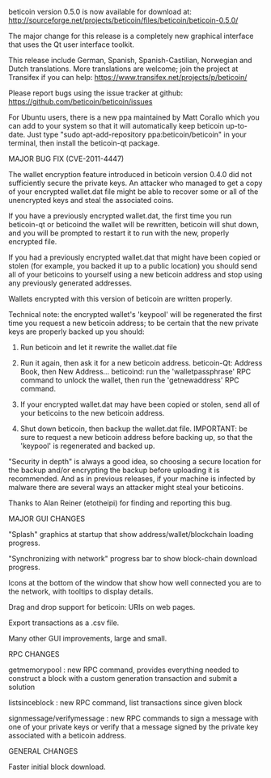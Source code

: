 beticoin version 0.5.0 is now available for download at:
http://sourceforge.net/projects/beticoin/files/beticoin/beticoin-0.5.0/

The major change for this release is a completely new graphical interface that uses the Qt user interface toolkit.

This release include German, Spanish, Spanish-Castilian, Norwegian and Dutch translations. More translations are welcome; join the project at Transifex if you can help:
https://www.transifex.net/projects/p/beticoin/

Please report bugs using the issue tracker at github:
https://github.com/beticoin/beticoin/issues

For Ubuntu users, there is a new ppa maintained by Matt Corallo which you can add to your system so that it will automatically keep beticoin up-to-date.  Just type "sudo apt-add-repository ppa:beticoin/beticoin" in your terminal, then install the beticoin-qt package.

MAJOR BUG FIX  (CVE-2011-4447)

The wallet encryption feature introduced in beticoin version 0.4.0 did not sufficiently secure the private keys. An attacker who
managed to get a copy of your encrypted wallet.dat file might be able to recover some or all of the unencrypted keys and steal the
associated coins.

If you have a previously encrypted wallet.dat, the first time you run beticoin-qt or beticoind the wallet will be rewritten, beticoin will
shut down, and you will be prompted to restart it to run with the new, properly encrypted file.

If you had a previously encrypted wallet.dat that might have been copied or stolen (for example, you backed it up to a public
location) you should send all of your beticoins to yourself using a new beticoin address and stop using any previously generated addresses.

Wallets encrypted with this version of beticoin are written properly.

Technical note: the encrypted wallet's 'keypool' will be regenerated the first time you request a new beticoin address; to be certain that the
new private keys are properly backed up you should:

1. Run beticoin and let it rewrite the wallet.dat file

2. Run it again, then ask it for a new beticoin address.
beticoin-Qt: Address Book, then New Address...
beticoind: run the 'walletpassphrase' RPC command to unlock the wallet,  then run the 'getnewaddress' RPC command.

3. If your encrypted wallet.dat may have been copied or stolen, send  all of your beticoins to the new beticoin address.

4. Shut down beticoin, then backup the wallet.dat file.
IMPORTANT: be sure to request a new beticoin address before backing up, so that the 'keypool' is regenerated and backed up.

"Security in depth" is always a good idea, so choosing a secure location for the backup and/or encrypting the backup before uploading it is recommended. And as in previous releases, if your machine is infected by malware there are several ways an attacker might steal your beticoins.

Thanks to Alan Reiner (etotheipi) for finding and reporting this bug.

MAJOR GUI CHANGES

"Splash" graphics at startup that show address/wallet/blockchain loading progress.

"Synchronizing with network" progress bar to show block-chain download progress.

Icons at the bottom of the window that show how well connected you are to the network, with tooltips to display details.

Drag and drop support for beticoin: URIs on web pages.

Export transactions as a .csv file.

Many other GUI improvements, large and small.

RPC CHANGES

getmemorypool : new RPC command, provides everything needed to construct a block with a custom generation transaction and submit a solution

listsinceblock : new RPC command, list transactions since given block

signmessage/verifymessage : new RPC commands to sign a message with one of your private keys or verify that a message signed by the private key associated with a beticoin address.

GENERAL CHANGES

Faster initial block download.
